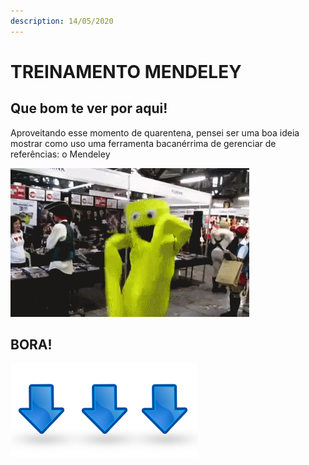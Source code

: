 ```yaml
---
description: 14/05/2020
---
```


# TREINAMENTO MENDELEY

## Que bom te ver por aqui!

Aproveitando esse momento de quarentena, pensei ser uma boa ideia mostrar como uso uma ferramenta bacanérrima de gerenciar de referências: o Mendeley

![](.gitbook/assets/b87965180922cdf4c79f83a6650fc570.gif)

## BORA!

![Para continuar, clique no campo abaixo](.gitbook/assets/seta-animada-gif-grc3a1tis-3.gif)

